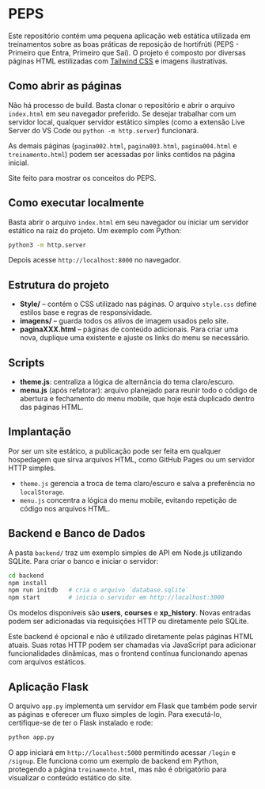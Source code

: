 # PEPS

Este repositório contém uma pequena aplicação web estática utilizada em treinamentos
sobre as boas práticas de reposição de hortifrúti (PEPS - Primeiro que Entra,
Primeiro que Sai). O projeto é composto por diversas páginas HTML estilizadas com
[Tailwind CSS](https://cdn.tailwindcss.com/) e imagens ilustrativas.

## Como abrir as páginas

Não há processo de build. Basta clonar o repositório e abrir o arquivo
`index.html` em seu navegador preferido. Se desejar trabalhar com um servidor
local, qualquer servidor estático simples (como a extensão Live Server do VS
Code ou `python -m http.server`) funcionará.

As demais páginas (`pagina002.html`, `pagina003.html`, `pagina004.html` e
`treinamento.html`) podem ser acessadas por links contidos na página inicial.

Site feito para mostrar os conceitos do PEPS.


## Como executar localmente

Basta abrir o arquivo `index.html` em seu navegador ou iniciar um servidor estático na raiz do projeto. Um exemplo com Python:

```bash
python3 -m http.server
```

Depois acesse `http://localhost:8000` no navegador.

## Estrutura do projeto

- **Style/** – contém o CSS utilizado nas páginas. O arquivo `style.css` define estilos base e regras de responsividade.
- **imagens/** – guarda todos os ativos de imagem usados pelo site.
- **paginaXXX.html** – páginas de conteúdo adicionais. Para criar uma nova, duplique uma existente e ajuste os links do menu se necessário.

## Scripts

- **theme.js**: centraliza a lógica de alternância do tema claro/escuro.
- **menu.js** (após refatorar): arquivo planejado para reunir todo o código de
  abertura e fechamento do menu mobile, que hoje está duplicado dentro das
  páginas HTML.

## Implantação

Por ser um site estático, a publicação pode ser feita em qualquer hospedagem
que sirva arquivos HTML, como GitHub Pages ou um servidor HTTP simples.

- `theme.js` gerencia a troca de tema claro/escuro e salva a preferência no `localStorage`.
- `menu.js` concentra a lógica do menu mobile, evitando repetição de código nos arquivos HTML.

## Backend e Banco de Dados

A pasta `backend/` traz um exemplo simples de API em Node.js utilizando SQLite. Para criar o banco e iniciar o servidor:

```bash
cd backend
npm install
npm run initdb   # cria o arquivo `database.sqlite`
npm start        # inicia o servidor em http://localhost:3000
```

Os modelos disponíveis são **users**, **courses** e **xp_history**. Novas entradas podem ser adicionadas via requisições HTTP ou diretamente pelo SQLite.

Este backend é opcional e não é utilizado diretamente pelas páginas HTML atuais. Suas rotas HTTP podem ser chamadas via JavaScript para adicionar funcionalidades dinâmicas, mas o frontend continua funcionando apenas com arquivos estáticos.

## Aplicação Flask

O arquivo `app.py` implementa um servidor em Flask que também pode servir as páginas e oferecer um fluxo simples de login. Para executá-lo, certifique-se de ter o Flask instalado e rode:

```bash
python app.py
```

O app iniciará em `http://localhost:5000` permitindo acessar `/login` e `/signup`. Ele funciona como um exemplo de backend em Python, protegendo a página `treinamento.html`, mas não é obrigatório para visualizar o conteúdo estático do site.
